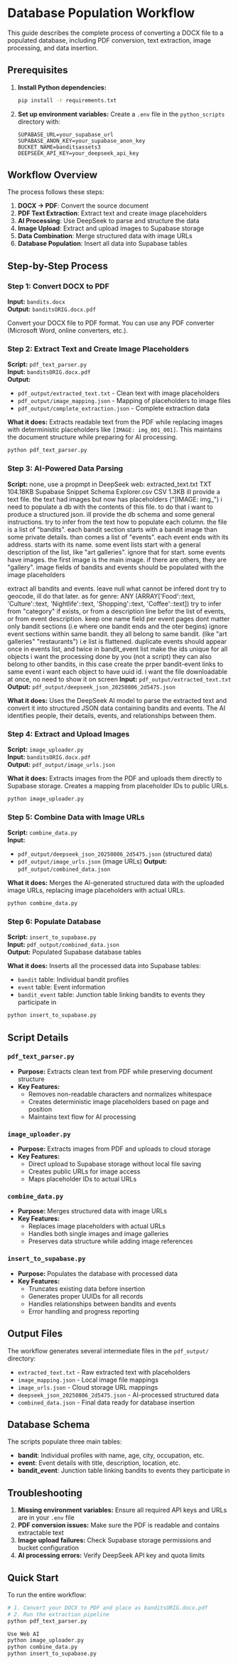 # Database Population Workflow

This guide describes the complete process of converting a DOCX file to a populated database, including PDF conversion, text extraction, image processing, and data insertion.

## Prerequisites

1. **Install Python dependencies:**
   ```bash
   pip install -r requirements.txt
   ```

2. **Set up environment variables:**
   Create a `.env` file in the `python_scripts` directory with:
   ```
   SUPABASE_URL=your_supabase_url
   SUPABASE_ANON_KEY=your_supabase_anon_key
   BUCKET_NAME=banditsassets3
   DEEPSEEK_API_KEY=your_deepseek_api_key
   ```

## Workflow Overview

The process follows these steps:
1. **DOCX → PDF**: Convert the source document
2. **PDF Text Extraction**: Extract text and create image placeholders
3. **AI Processing**: Use DeepSeek to parse and structure the data
4. **Image Upload**: Extract and upload images to Supabase storage
5. **Data Combination**: Merge structured data with image URLs
6. **Database Population**: Insert all data into Supabase tables

## Step-by-Step Process

### Step 1: Convert DOCX to PDF
**Input:** `bandits.docx`  
**Output:** `banditsORIG.docx.pdf`

Convert your DOCX file to PDF format. You can use any PDF converter (Microsoft Word, online converters, etc.).

### Step 2: Extract Text and Create Image Placeholders
**Script:** `pdf_text_parser.py`  
**Input:** `banditsORIG.docx.pdf`  
**Output:** 
- `pdf_output/extracted_text.txt` - Clean text with image placeholders
- `pdf_output/image_mapping.json` - Mapping of placeholders to image files
- `pdf_output/complete_extraction.json` - Complete extraction data

**What it does:** Extracts readable text from the PDF while replacing images with deterministic placeholders like `[IMAGE: img_001_001]`. This maintains the document structure while preparing for AI processing.

```bash
python pdf_text_parser.py
```

### Step 3: AI-Powered Data Parsing
**Script:** none, use a propmpt in DeepSeek web:
extracted_text.txt
TXT 104.18KB
Supabase Snippet Schema Explorer.csv
CSV 1.3KB
ill provide a text file. the text had images but now has placeholders ("[IMAGE: img_") i need to populate a db with the contents of this file. to do that i want to produce a structured json.
ill provide the db schema and some general instructions. try to infer from the text how to populate each column. the file is a list of "bandits". each bandit section starts with a bandit image than some private details. than comes a list of "events". each event ends with its address. starts with its name. some event lists start with a general description of the list, like "art galleries". ignore that for start.
some events have images. the first image is the main image. if there are others, they are "gallery". 
 image fields of bandits and events should be populated with the image placeholders

extract all bandits and events.
 leave null what cannot be infered
dont try to geocode, ill do that later.
as for genre: ANY (ARRAY['Food'::text, 'Culture'::text, 'Nightlife'::text, 'Shopping'::text, 'Coffee'::text])
try to infer from "category" if exists, or from a description line befor the list of events, or from event description.
keep one name field per event 
pages dont matter only bandit sections (i.e where one bandit ends and the oter begins)
ignore event sections within same bandit. they all belong to same bandit. (like "art galleries" "restaurants") i.e list is flattened. 
duplicate events should appear once in events list, and twice in bandit_event list
make the ids unique for all objects
i want the processing done by you (not a script)
they can also belong to other bandits, in this case create the prper bandit-event links to same event
i want each object to have uuid id.
i want the file downloadable at once, no need to show it on screen
**Input:** `pdf_output/extracted_text.txt`  
**Output:** `pdf_output/deepseek_json_20250806_2d5475.json`

**What it does:** Uses the DeepSeek AI model to parse the extracted text and convert it into structured JSON data containing bandits and events. The AI identifies people, their details, events, and relationships between them.



### Step 4: Extract and Upload Images
**Script:** `image_uploader.py`  
**Input:** `banditsORIG.docx.pdf`  
**Output:** `pdf_output/image_urls.json`

**What it does:** Extracts images from the PDF and uploads them directly to Supabase storage. Creates a mapping from placeholder IDs to public URLs.

```bash
python image_uploader.py
```

### Step 5: Combine Data with Image URLs
**Script:** `combine_data.py`  
**Input:** 
- `pdf_output/deepseek_json_20250806_2d5475.json` (structured data)
- `pdf_output/image_urls.json` (image URLs)
**Output:** `pdf_output/combined_data.json`

**What it does:** Merges the AI-generated structured data with the uploaded image URLs, replacing image placeholders with actual URLs.

```bash
python combine_data.py
```

### Step 6: Populate Database
**Script:** `insert_to_supabase.py`  
**Input:** `pdf_output/combined_data.json`  
**Output:** Populated Supabase database tables

**What it does:** Inserts all the processed data into Supabase tables:
- `bandit` table: Individual bandit profiles
- `event` table: Event information
- `bandit_event` table: Junction table linking bandits to events they participate in

```bash
python insert_to_supabase.py
```

## Script Details

### `pdf_text_parser.py`
- **Purpose:** Extracts clean text from PDF while preserving document structure
- **Key Features:** 
  - Removes non-readable characters and normalizes whitespace
  - Creates deterministic image placeholders based on page and position
  - Maintains text flow for AI processing

### `image_uploader.py`
- **Purpose:** Extracts images from PDF and uploads to cloud storage
- **Key Features:**
  - Direct upload to Supabase storage without local file saving
  - Creates public URLs for image access
  - Maps placeholder IDs to actual URLs

### `combine_data.py`
- **Purpose:** Merges structured data with image URLs
- **Key Features:**
  - Replaces image placeholders with actual URLs
  - Handles both single images and image galleries
  - Preserves data structure while adding image references

### `insert_to_supabase.py`
- **Purpose:** Populates the database with processed data
- **Key Features:**
  - Truncates existing data before insertion
  - Generates proper UUIDs for all records
  - Handles relationships between bandits and events
  - Error handling and progress reporting

## Output Files

The workflow generates several intermediate files in the `pdf_output/` directory:
- `extracted_text.txt` - Raw extracted text with placeholders
- `image_mapping.json` - Local image file mappings
- `image_urls.json` - Cloud storage URL mappings
- `deepseek_json_20250806_2d5475.json` - AI-processed structured data
- `combined_data.json` - Final data ready for database insertion

## Database Schema

The scripts populate three main tables:
- **bandit**: Individual profiles with name, age, city, occupation, etc.
- **event**: Event details with title, description, location, etc.
- **bandit_event**: Junction table linking bandits to events they participate in

## Troubleshooting

1. **Missing environment variables:** Ensure all required API keys and URLs are in your `.env` file
2. **PDF conversion issues:** Make sure the PDF is readable and contains extractable text
3. **Image upload failures:** Check Supabase storage permissions and bucket configuration
4. **AI processing errors:** Verify DeepSeek API key and quota limits

## Quick Start

To run the entire workflow:
```bash
# 1. Convert your DOCX to PDF and place as banditsORIG.docx.pdf
# 2. Run the extraction pipeline
python pdf_text_parser.py

Use Web AI 
python image_uploader.py
python combine_data.py
python insert_to_supabase.py
```
